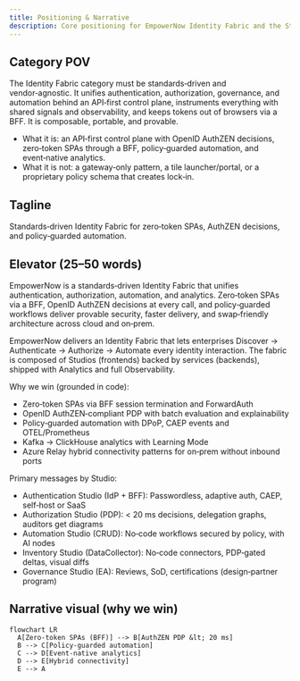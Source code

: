 ```yaml
---
title: Positioning & Narrative
description: Core positioning for EmpowerNow Identity Fabric and the Studios.
---
```


## Category POV

The Identity Fabric category must be standards‑driven and vendor‑agnostic. It unifies authentication, authorization, governance, and automation behind an API‑first control plane, instruments everything with shared signals and observability, and keeps tokens out of browsers via a BFF. It is composable, portable, and provable.

- What it is: an API‑first control plane with OpenID AuthZEN decisions, zero‑token SPAs through a BFF, policy‑guarded automation, and event‑native analytics.
- What it is not: a gateway‑only pattern, a tile launcher/portal, or a proprietary policy schema that creates lock‑in.

## Tagline

Standards‑driven Identity Fabric for zero‑token SPAs, AuthZEN decisions, and policy‑guarded automation.

## Elevator (25–50 words)

EmpowerNow is a standards‑driven Identity Fabric that unifies authentication, authorization, automation, and analytics. Zero‑token SPAs via a BFF, OpenID AuthZEN decisions at every call, and policy‑guarded workflows deliver provable security, faster delivery, and swap‑friendly architecture across cloud and on‑prem.

EmpowerNow delivers an Identity Fabric that lets enterprises Discover → Authenticate → Authorize → Automate every identity interaction. The fabric is composed of Studios (frontends) backed by services (backends), shipped with Analytics and full Observability.

Why we win (grounded in code):

- Zero‑token SPAs via BFF session termination and ForwardAuth
- OpenID AuthZEN‑compliant PDP with batch evaluation and explainability
- Policy‑guarded automation with DPoP, CAEP events and OTEL/Prometheus
- Kafka → ClickHouse analytics with Learning Mode
- Azure Relay hybrid connectivity patterns for on‑prem without inbound ports

Primary messages by Studio:

- Authentication Studio (IdP + BFF): Passwordless, adaptive auth, CAEP, self‑host or SaaS
- Authorization Studio (PDP): &lt; 20 ms decisions, delegation graphs, auditors get diagrams
- Automation Studio (CRUD): No‑code workflows secured by policy, with AI nodes
- Inventory Studio (DataCollector): No‑code connectors, PDP‑gated deltas, visual diffs
- Governance Studio (EA): Reviews, SoD, certifications (design‑partner program)

## Narrative visual (why we win)

```mermaid
flowchart LR
  A[Zero-token SPAs (BFF)] --> B[AuthZEN PDP &lt; 20 ms]
  B --> C[Policy-guarded automation]
  C --> D[Event-native analytics]
  D --> E[Hybrid connectivity]
  E --> A
```



